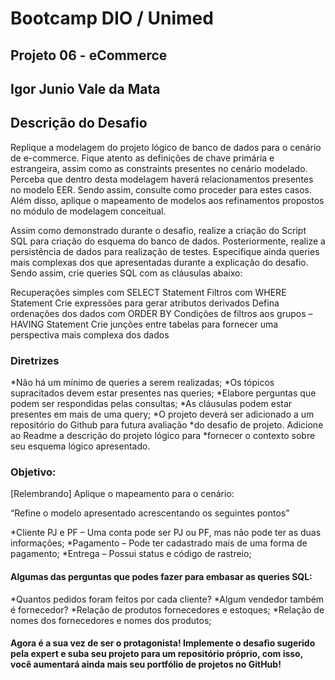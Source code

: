 # Bootcamp DIO / Unimed

## Projeto 06 - eCommerce
## Igor Junio Vale da Mata


## Descrição do Desafio

Replique a modelagem do projeto lógico de banco de dados para o cenário de e-commerce. Fique atento as definições de chave primária e estrangeira, assim como as constraints presentes no cenário modelado. Perceba que dentro desta modelagem haverá relacionamentos presentes no modelo EER. Sendo assim, consulte como proceder para estes casos. Além disso, aplique o mapeamento de modelos aos refinamentos propostos no módulo de modelagem conceitual.

Assim como demonstrado durante o desafio, realize a criação do Script SQL para criação do esquema do banco de dados. Posteriormente, realize a persistência de dados para realização de testes. Especifique ainda queries mais complexas dos que apresentadas durante a explicação do desafio. Sendo assim, crie queries SQL com as cláusulas abaixo:

Recuperações simples com SELECT Statement
Filtros com WHERE Statement
Crie expressões para gerar atributos derivados
Defina ordenações dos dados com ORDER BY
Condições de filtros aos grupos – HAVING Statement
Crie junções entre tabelas para fornecer uma perspectiva mais complexa dos dados

### Diretrizes

*Não há um mínimo de queries a serem realizadas;
*Os tópicos supracitados devem estar presentes nas queries;
*Elabore perguntas que podem ser respondidas pelas consultas;
*As cláusulas podem estar presentes em mais de uma query;
*O projeto deverá ser adicionado a um repositório do Github para futura avaliação *do desafio de projeto. Adicione ao Readme a descrição do projeto lógico para *fornecer o contexto sobre seu esquema lógico apresentado.

### Objetivo:
[Relembrando] Aplique o mapeamento para o  cenário:

“Refine o modelo apresentado acrescentando os seguintes pontos”

*Cliente PJ e PF – Uma conta pode ser PJ ou PF, mas não pode ter as duas informações;
*Pagamento – Pode ter cadastrado mais de uma forma de pagamento;
*Entrega – Possui status e código de rastreio;

#### Algumas das perguntas que podes fazer para embasar as queries SQL:

*Quantos pedidos foram feitos por cada cliente?
*Algum vendedor também é fornecedor?
*Relação de produtos fornecedores e estoques;
*Relação de nomes dos fornecedores e nomes dos produtos;

#### Agora é a sua vez de ser o protagonista! Implemente o desafio sugerido pela expert e suba seu projeto para um repositório próprio, com isso, você aumentará ainda mais seu portfólio de projetos no GitHub!